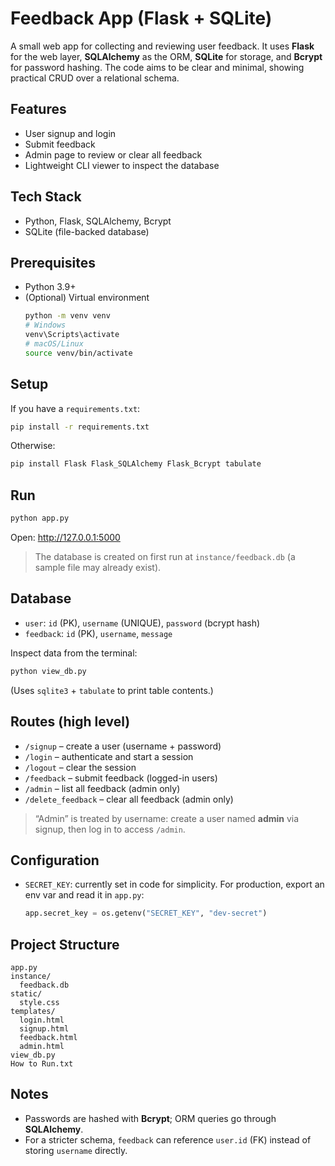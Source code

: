 # Feedback App (Flask + SQLite)

A small web app for collecting and reviewing user feedback. It uses **Flask** for the web layer, **SQLAlchemy** as the ORM, **SQLite** for storage, and **Bcrypt** for password hashing. The code aims to be clear and minimal, showing practical CRUD over a relational schema.

## Features
- User signup and login
- Submit feedback
- Admin page to review or clear all feedback
- Lightweight CLI viewer to inspect the database

## Tech Stack
- Python, Flask, SQLAlchemy, Bcrypt
- SQLite (file-backed database)

## Prerequisites
- Python 3.9+
- (Optional) Virtual environment
  ```bash
  python -m venv venv
  # Windows
  venv\Scripts\activate
  # macOS/Linux
  source venv/bin/activate
  ```

## Setup
If you have a `requirements.txt`:
```bash
pip install -r requirements.txt
```
Otherwise:
```bash
pip install Flask Flask_SQLAlchemy Flask_Bcrypt tabulate
```

## Run
```bash
python app.py
```
Open: <http://127.0.0.1:5000>

> The database is created on first run at `instance/feedback.db` (a sample file may already exist).

## Database
- `user`: `id` (PK), `username` (UNIQUE), `password` (bcrypt hash)
- `feedback`: `id` (PK), `username`, `message`

Inspect data from the terminal:
```bash
python view_db.py
```
(Uses `sqlite3` + `tabulate` to print table contents.)

## Routes (high level)
- `/signup` – create a user (username + password)
- `/login` – authenticate and start a session
- `/logout` – clear the session
- `/feedback` – submit feedback (logged-in users)
- `/admin` – list all feedback (admin only)
- `/delete_feedback` – clear all feedback (admin only)

> “Admin” is treated by username: create a user named **admin** via signup, then log in to access `/admin`.

## Configuration
- `SECRET_KEY`: currently set in code for simplicity. For production, export an env var and read it in `app.py`:
  ```python
  app.secret_key = os.getenv("SECRET_KEY", "dev-secret")
  ```

## Project Structure
```
app.py
instance/
  feedback.db
static/
  style.css
templates/
  login.html
  signup.html
  feedback.html
  admin.html
view_db.py
How to Run.txt
```

## Notes
- Passwords are hashed with **Bcrypt**; ORM queries go through **SQLAlchemy**.
- For a stricter schema, `feedback` can reference `user.id` (FK) instead of storing `username` directly.
